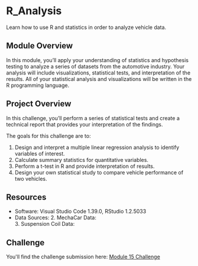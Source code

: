 # R_Analysis
Learn how to use R and statistics  in order to analyze vehicle data.

## Module Overview
In this module, you’ll apply your understanding of statistics and hypothesis testing to analyze a series of datasets from the automotive industry. Your analysis will include visualizations, statistical tests, and interpretation of the results. All of your statistical analysis and visualizations will be written in the R programming language.

## Project Overview
In this challenge, you’ll perform a series of statistical tests and create a technical report that provides your interpretation of the findings.

The goals for this challenge are to:
1. Design and interpret a multiple linear regression analysis to identify variables of interest.
2. Calculate summary statistics for quantitative variables.
3. Perform a t-test in R and provide interpretation of results.
4. Design your own statistical study to compare vehicle performance of two vehicles.

## Resources
- Software: Visual Studio Code 1.39.0, RStudio 1.2.5033
- Data Sources:
  2. MechaCar Data:  
  3. Suspension Coil Data: 

## Challenge
You'll find the challenge submission here: [Module 15 Challenge]()
